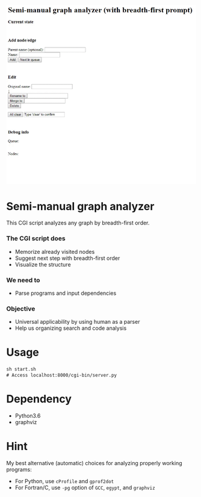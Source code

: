 <kbd><img src="document/anime.gif"></kbd>

# Semi-manual graph analyzer
This CGI script analyzes any graph by breadth-first order.

### The CGI script does
* Memorize already visited nodes
* Suggest next step with breadth-first order
* Visualize the structure

### We need to
* Parse programs and input dependencies

### Objective
* Universal applicability by using human as a parser
* Help us organizing search and code analysis

# Usage
```
sh start.sh
# Access localhost:8000/cgi-bin/server.py
```

# Dependency
* Python3.6
* graphviz

# Hint
My best alternative (automatic) choices for analyzing properly working programs:
* For Python, use `cProfile` and `gprof2dot`
* For Fortran/C, use `-pg` option of `GCC`, `egypt`, and `graphviz`
